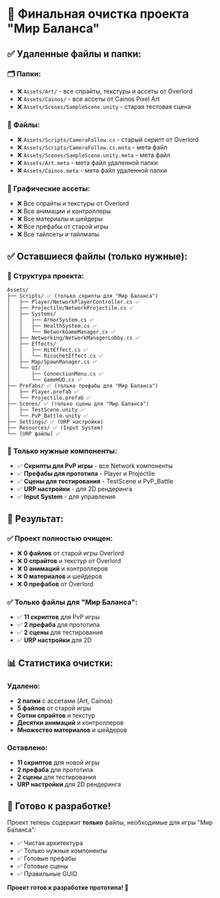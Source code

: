 # 🧹 Финальная очистка проекта "Мир Баланса"

## ✅ Удаленные файлы и папки:

### 🗂️ Папки:
- ❌ `Assets/Art/` - все спрайты, текстуры и ассеты от Overlord
- ❌ `Assets/Cainos/` - все ассеты от Cainos Pixel Art
- ❌ `Assets/Scenes/SampleScene.unity` - старая тестовая сцена

### 📄 Файлы:
- ❌ `Assets/Scripts/CameraFollow.cs` - старый скрипт от Overlord
- ❌ `Assets/Scripts/CameraFollow.cs.meta` - мета файл
- ❌ `Assets/Scenes/SampleScene.unity.meta` - мета файл
- ❌ `Assets/Art.meta` - мета файл удаленной папки
- ❌ `Assets/Cainos.meta` - мета файл удаленной папки

### 🎨 Графические ассеты:
- ❌ Все спрайты и текстуры от Overlord
- ❌ Все анимации и контроллеры
- ❌ Все материалы и шейдеры
- ❌ Все префабы от старой игры
- ❌ Все тайлсеты и тайлмапы

## ✅ Оставшиеся файлы (только нужные):

### 📁 Структура проекта:
```
Assets/
├── Scripts/ ✅ (только скрипты для "Мир Баланса")
│   ├── Player/NetworkPlayerController.cs ✅
│   ├── Projectile/NetworkProjectile.cs ✅
│   ├── Systems/
│   │   ├── ArmorSystem.cs ✅
│   │   ├── HealthSystem.cs ✅
│   │   └── NetworkGameManager.cs ✅
│   ├── Networking/NetworkManagerLobby.cs ✅
│   ├── Effects/
│   │   ├── HitEffect.cs ✅
│   │   └── RicochetEffect.cs ✅
│   ├── Map/SpawnManager.cs ✅
│   └── UI/
│       ├── ConnectionMenu.cs ✅
│       └── GameHUD.cs ✅
├── Prefabs/ ✅ (только префабы для "Мир Баланса")
│   ├── Player.prefab ✅
│   └── Projectile.prefab ✅
├── Scenes/ ✅ (только сцены для "Мир Баланса")
│   ├── TestScene.unity ✅
│   └── PvP_Battle.unity ✅
├── Settings/ ✅ (URP настройки)
├── Resources/ ✅ (Input System)
└── [URP файлы] ✅
```

### 🎯 Только нужные компоненты:
- ✅ **Скрипты для PvP игры** - все Network компоненты
- ✅ **Префабы для прототипа** - Player и Projectile
- ✅ **Сцены для тестирования** - TestScene и PvP_Battle
- ✅ **URP настройки** - для 2D рендеринга
- ✅ **Input System** - для управления

## 🚀 Результат:

### ✅ Проект полностью очищен:
- ❌ **0 файлов** от старой игры Overlord
- ❌ **0 спрайтов** и текстур от Overlord
- ❌ **0 анимаций** и контроллеров
- ❌ **0 материалов** и шейдеров
- ❌ **0 префабов** от Overlord

### ✅ Только файлы для "Мир Баланса":
- ✅ **11 скриптов** для PvP игры
- ✅ **2 префаба** для прототипа
- ✅ **2 сцены** для тестирования
- ✅ **URP настройки** для 2D

## 📊 Статистика очистки:

### Удалено:
- **2 папки** с ассетами (Art, Cainos)
- **5 файлов** от старой игры
- **Сотни спрайтов** и текстур
- **Десятки анимаций** и контроллеров
- **Множество материалов** и шейдеров

### Оставлено:
- **11 скриптов** для новой игры
- **2 префаба** для прототипа
- **2 сцены** для тестирования
- **URP настройки** для 2D рендеринга

## 🎯 Готово к разработке!

Проект теперь содержит **только** файлы, необходимые для игры "Мир Баланса":
- ✅ Чистая архитектура
- ✅ Только нужные компоненты
- ✅ Готовые префабы
- ✅ Готовые сцены
- ✅ Правильные GUID

**Проект готов к разработке прототипа! 🚀** 